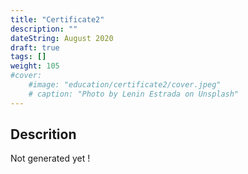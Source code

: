 ```yaml
---
title: "Certificate2"
description: ""
dateString: August 2020
draft: true
tags: []
weight: 105
#cover:
    #image: "education/certificate2/cover.jpeg"
    # caption: "Photo by Lenin Estrada on Unsplash"
---
```


## Descrition
Not generated yet !